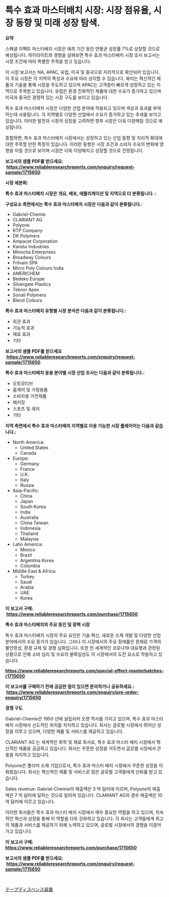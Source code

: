 <p><h1>특수 효과 마스터배치 시장: 시장 점유율, 시장 동향 및 미래 성장 탐색.</h1></p><p><strong>요약</strong></p>
<p><p>스페셜 이펙트 마스터배치 시장은 예측 기간 동안 연평균 성장률 7%로 성장할 것으로 예상됩니다. 하이라이트와 경향을 살펴보면 특수 효과 마스터배치 시장 조사 보고서는 시장 조건에 따라 특별한 주목을 받고 있습니다. </p><p>이 시장 보고서는 NA, APAC, 유럽, 미국 및 중국으로 지리적으로 확산되어 있습니다. 이 주요 시장은 각 지역의 특성과 수요에 따라 상이할 수 있습니다. 북미는 혁신적인 제품과 기술을 통해 시장을 주도하고 있으며 APAC는 고객층이 빠르게 성장하고 있는 지역으로 주목받고 있습니다. 유럽은 환경 친화적인 제품에 대한 수요가 증가하고 있으며 미국과 중국은 경쟁력 있는 시장 구도를 보이고 있습니다.</p><p>특수 효과 마스터배치 시장은 다양한 산업 분야에 적용되고 있으며 색상과 효과를 부여하는데 사용됩니다. 각 지역별로 다양한 산업에서 수요가 증가하고 있는 추세를 보이고 있습니다. 이러한 발전과 시장의 성장을 고려하면 향후 시장은 더욱 다양해질 것으로 예상됩니다. </p><p>종합하면, 특수 효과 마스터배치 시장에서는 성장하고 있는 산업 동향 및 지리적 확대에 대한 주목할 만한 특징이 있습니다. 이러한 동향은 시장 조건과 소비자 수요의 변화에 영향을 미칠 것으로 보이며 시장은 더욱 다양해지고 성장할 것으로 전망됩니다.</p></p>
<p><strong>보고서의 샘플 PDF를 받으세요: &nbsp;<a href="https://www.reliableresearchreports.com/enquiry/request-sample/1715650">https://www.reliableresearchreports.com/enquiry/request-sample/1715650</a></strong></p>
<p><strong>시장 세분화:</strong></p>
<p><strong> 특수 효과 마스터배치 시장은 개요, 배포, 애플리케이션 및 지역으로 더 분류됩니다. :</strong></p>
<p><strong>구성요소 측면에서는 특수 효과 마스터배치 시장은 다음과 같이 분류됩니다.:</strong></p>
<p><ul><li>Gabriel-Chemie</li><li>CLARIANT AG</li><li>Polyone</li><li>RTP Company</li><li>DK Polymers</li><li>Ampacet Corporation</li><li>Kandui Industries</li><li>Minocha Enterprises</li><li>Broadway Colours</li><li>Frilvam SPA</li><li>Micro Poly Colours India</li><li>AMERICHEM</li><li>Bedeko Europe</li><li>Silvergate Plastics</li><li>Teknor Apex</li><li>Sonali Polymers</li><li>Blend Colours</li></ul></p>
<p><strong> 특수 효과 마스터배치 유형별 시장 분석은 다음과 같이 분류됩니다.:</strong></p>
<p><ul><li>외관 효과</li><li>기능적 효과</li><li>재료 효과</li><li>기타</li></ul></p>
<p><strong>보고서의 샘플 PDF를 받으세요 :<a href="https://www.reliableresearchreports.com/enquiry/request-sample/1715650">https://www.reliableresearchreports.com/enquiry/request-sample/1715650</a></strong></p>
<p><strong> 특수 효과 마스터배치 응용 분야별 시장 산업 조사는 다음과 같이 분류됩니다.:</strong></p>
<p><ul><li>오토모티브</li><li>홈케어 및 가정용품</li><li>소비자용 가전제품</li><li>패키징</li><li>스포츠 및 레저</li><li>기타</li></ul></p>
<p><strong>지역 측면에서 특수 효과 마스터배치 지역별로 이용 가능한 시장 플레이어는 다음과 같습니다.:</strong></p>
<p><ul>
    <li>
        North America:
        <ul>
            <li>United States</li>
            <li>Canada</li>
        </ul>
    </li>
    <li>
        Europe:
        <ul>
            <li>Germany</li>
            <li>France</li>
            <li>U.K.</li>
            <li>Italy</li>
            <li>Russia</li>
        </ul>
    </li>
    <li>
        Asia-Pacific:
        <ul>
            <li>China</li>
            <li>Japan</li>
            <li>South Korea</li>
            <li>India</li>
            <li>Australia</li>
            <li>China Taiwan</li>
            <li>Indonesia</li>
            <li>Thailand</li>
            <li>Malaysia</li>
        </ul>
    </li>
    <li>
        Latin America:
        <ul>
            <li>Mexico</li>
            <li>Brazil</li>
            <li>Argentina Korea</li>
            <li>Colombia</li>
        </ul>
    </li>
    <li>
        Middle East & Africa:
        <ul>
            <li>Turkey</li>
            <li>Saudi</li>
            <li>Arabia</li>
            <li>UAE</li>
            <li>Korea</li>
        </ul>
    </li>
    </ul></p>
<p><strong>이 보고서 구매: &nbsp;<a href="https://www.reliableresearchreports.com/purchase/1715650">https://www.reliableresearchreports.com/purchase/1715650</a></strong></p>
<p><strong>특수 효과 마스터배치의 주요 동인 및 장벽 시장</strong></p>
<p><p>특수 효과 마스터배치 시장의 주요 요인은 기술 혁신, 새로운 소재 개발 및 다양한 산업 분야에서의 수요 증가가 있습니다. 그러나 이 시장에서의 주요 장애물은 원재료 가격의 불안정성, 환경 규제 및 경쟁 심화입니다. 또한 전 세계적인 코로나19 대유행과 관련된 상황으로 인해 소비 심리 및 수요의 불확실성도 이 시장에서의 도전 요소로 작용하고 있습니다.</p></p>
<p><strong><a href="https://www.reliableresearchreports.com/special-effect-masterbatches-r1715650">https://www.reliableresearchreports.com/special-effect-masterbatches-r1715650</a></strong></p>
<p><strong>이 보고서를 구매하기 전에 궁금한 점이 있으면 문의하거나 공유하세요.: &nbsp;<a href="https://www.reliableresearchreports.com/enquiry/pre-order-enquiry/1715650">https://www.reliableresearchreports.com/enquiry/pre-order-enquiry/1715650</a></strong></p>
<p><strong>경쟁 구도</strong></p>
<p><p>Gabriel-Chemie은 1950 년에 설립되어 오랜 역사를 가지고 있으며, 특수 효과 마스터 배치 시장에서 선도적인 위치를 차지하고 있습니다. 회사는 글로벌 시장에서 뛰어난 성장을 이루고 있으며, 다양한 제품 및 서비스를 제공하고 있습니다.</p><p>CLARIANT AG 는 세계적인 화학 및 재료 회사로, 특수 효과 마스터 배치 시장에서 혁신적인 제품을 공급하고 있습니다. 회사는 꾸준한 성장을 거두면서 글로벌 시장에서 큰 몫을 차지하고 있습니다.</p><p>Polyone은 폴리머 소재 기업으로서, 특수 효과 마스터 배치 시장에서 꾸준한 성장을 이뤄왔습니다. 회사는 혁신적인 제품 및 서비스로 많은 글로벌 고객들에게 신뢰를 받고 있습니다.</p><p>Sales revenue: Gabriel-Chemie의 매출액은 3 억 달러에 이르며, Polyone의 매출액은 7 억 달러에 달하는 것으로 알려져 있습니다. CLARIANT AG의 경우 매출액은 10 억 달러에 이르고 있습니다.</p><p>이러한 회사들은 특수 효과 마스터 배치 시장에서 매우 중요한 역할을 하고 있으며, 지속적인 혁신과 성장을 통해 이 역할을 더욱 강화하고 있습니다. 각 회사는 고객들에게 최고의 제품과 서비스를 제공하기 위해 노력하고 있으며, 글로벌 시장에서의 경쟁을 이끌어가고 있습니다.</p></p>
<p><strong>이 보고서 구매: &nbsp; <a href="https://www.reliableresearchreports.com/purchase/1715650">https://www.reliableresearchreports.com/purchase/1715650</a></strong></p>
<p><strong>보고서의 샘플 PDF를 받으세요: &nbsp;<a href="https://www.reliableresearchreports.com/enquiry/request-sample/1715650">https://www.reliableresearchreports.com/enquiry/request-sample/1715650</a></strong><strong></strong></p>
<p>&nbsp;</p>
<p><p><a href="https://github.com/Sophiaard2003/Market-Research-Report-List-1/blob/main/859290321817.md">テープディスペンス装置</a></p></p>